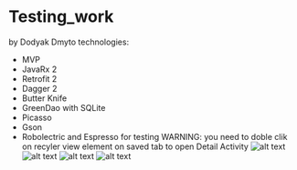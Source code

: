 # Testing_work
by Dodyak Dmyto
technologies:
- MVP
- JavaRx 2
- Retrofit 2
- Dagger 2
- Butter Knife
- GreenDao with SQLite
- Picasso
- Gson
- Robolectric and Espresso for testing
WARNING: you need to doble clik on recyler view element on saved tab to open Detail Activity
![alt text](https://github.com/dima78442/Testing_work/blob/master/IMAGE%202018-11-10%2023:54:52.jpg)
![alt text](https://github.com/dima78442/Testing_work/blob/master/IMAGE%202018-11-10%2023:54:58.jpg)
![alt text](https://github.com/dima78442/Testing_work/blob/master/IMAGE%202018-11-10%2023:55:01.jpg)
![alt text](https://github.com/dima78442/Testing_work/blob/master/IMAGE%202018-11-10%2023:55:03.jpg)
